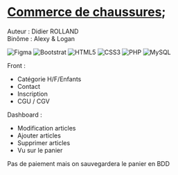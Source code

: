 # [Commerce de chaussures](./profile/Doc/shoes.pdf); 
Auteur : Didier ROLLAND <br>
Binôme : Alexy & Logan

![Figma](https://img.shields.io/badge/figma-%23F24E1E.svg?style=for-the-badge&logo=figma&logoColor=white) ![Bootstrat](https://img.shields.io/badge/bootstrap-%23563D7C.svg?style=for-the-badge&logo=bootstrap&logoColor=white) ![HTML5](https://img.shields.io/badge/html5-%23E34F26.svg?style=for-the-badge&logo=html5&logoColor=white) ![CSS3](https://img.shields.io/badge/css3-%231572B6.svg?style=for-the-badge&logo=css3&logoColor=white) ![PHP](https://img.shields.io/badge/php-%23777BB4.svg?style=for-the-badge&logo=php&logoColor=white) ![MySQL](https://img.shields.io/badge/mysql-%2300f.svg?style=for-the-badge&logo=mysql&logoColor=white)

Front : 
* Catégorie H/F/Enfants
* Contact
* Inscription
* CGU / CGV

Dashboard :
* Modification articles
* Ajouter articles
* Supprimer articles
* Vu sur le panier

Pas de paiement mais on sauvegardera le panier en BDD

